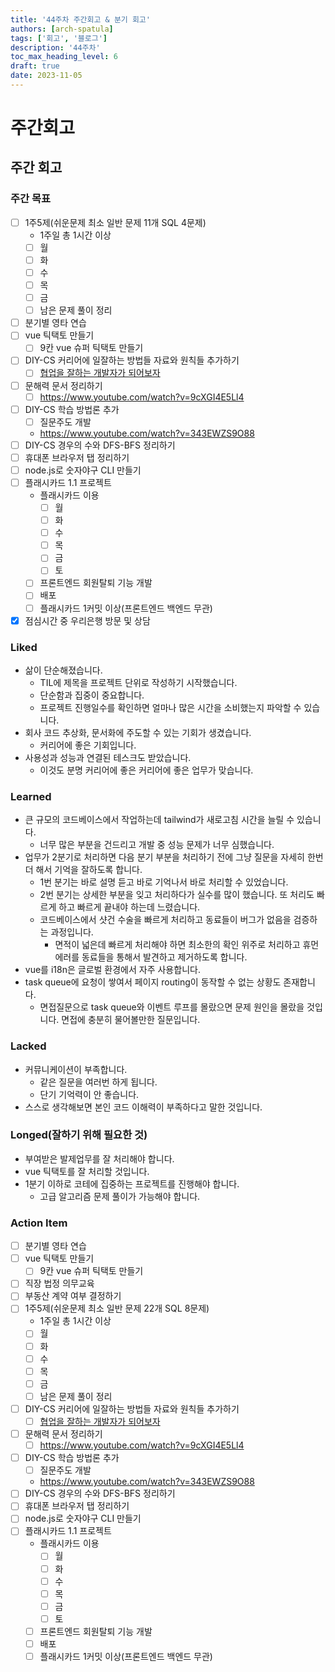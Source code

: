 ```yaml
---
title: '44주차 주간회고 & 분기 회고'
authors: [arch-spatula]
tags: ['회고', '블로그']
description: '44주차'
toc_max_heading_level: 6
draft: true
date: 2023-11-05
---
```


# 주간회고

<!--truncate-->

## 주간 회고

### 주간 목표

- [ ] 1주5제(쉬운문제 최소 일반 문제 11개 SQL 4문제)
  - 1주일 총 1시간 이상
  - [ ] 월
  - [ ] 화
  - [ ] 수
  - [ ] 목
  - [ ] 금
  - [ ] 남은 문제 풀이 정리
- [ ] 분기별 영타 연습
- [ ] vue 틱택토 만들기
  - [ ] 9칸 vue 슈퍼 틱택토 만들기
- [ ] DIY-CS 커리어에 일잘하는 방법들 자료와 원칙들 추가하기
  - [ ] [협업을 잘하는 개발자가 되어보자](https://velog.io/@teo/collaboration)
- [ ] 문해력 문서 정리하기
  - [ ] https://www.youtube.com/watch?v=9cXGI4E5Ll4
- [ ] DIY-CS 학습 방법론 추가
  - [ ] 질문주도 개발
  - https://www.youtube.com/watch?v=343EWZS9O88
- [ ] DIY-CS 경우의 수와 DFS-BFS 정리하기
- [ ] 휴대폰 브라우저 탭 정리하기
- [ ] node.js로 숫자야구 CLI 만들기
- [ ] 플래시카드 1.1 프로젝트
  - 플래시카드 이용
    - [ ] 월
    - [ ] 화
    - [ ] 수
    - [ ] 목
    - [ ] 금
    - [ ] 토
  - [ ] 프론트엔드 회원탈퇴 기능 개발
  - [ ] 배포
  - [ ] 플래시카드 1커밋 이상(프론트엔드 백엔드 무관)
- [x] 점심시간 중 우리은행 방문 및 상담

### Liked

- 삶이 단순해졌습니다.
  - TIL에 제목을 프로젝트 단위로 작성하기 시작했습니다.
  - 단순함과 집중이 중요합니다.
  - 프로젝트 진행일수를 확인하면 얼마나 많은 시간을 소비했는지 파악할 수 있습니다.
- 회사 코드 추상화, 문서화에 주도할 수 있는 기회가 생겼습니다.
  - 커리어에 좋은 기회입니다.
- 사용성과 성능과 연결된 테스크도 받았습니다.
  - 이것도 분명 커리어에 좋은 커리어에 좋은 업무가 맞습니다.

### Learned

- 큰 규모의 코드베이스에서 작업하는데 tailwind가 새로고침 시간을 늘릴 수 있습니다.
  - 너무 많은 부분을 건드리고 개발 중 성능 문제가 너무 심했습니다.
- 업무가 2분기로 처리하면 다음 분기 부분을 처리하기 전에 그냥 질문을 자세히 한번더 해서 기억을 잘하도록 합니다.
  - 1번 분기는 바로 설명 듣고 바로 기억나서 바로 처리할 수 있었습니다.
  - 2번 분기는 상세한 부분을 잊고 처리하다가 실수를 많이 했습니다. 또 처리도 빠르게 하고 빠르게 끝내야 하는데 느렸습니다.
  - 코드베이스에서 샷건 수술을 빠르게 처리하고 동료들이 버그가 없음을 검증하는 과정입니다.
    - 면적이 넓은데 빠르게 처리해야 하면 최소한의 확인 위주로 처리하고 휴먼에러를 동료들을 통해서 발견하고 제거하도록 합니다.
- vue를 i18n은 글로벌 환경에서 자주 사용합니다.
- task queue에 요청이 쌓여서 페이지 routing이 동작할 수 없는 상황도 존재합니다.
  - 면접질문으로 task queue와 이벤트 루프를 몰랐으면 문제 원인을 몰랐을 것입니다. 면접에 충분히 물어볼만한 질문입니다.

### Lacked

- 커뮤니케이션이 부족합니다.
  - 같은 질문을 여러번 하게 됩니다.
  - 단기 기억력이 안 좋습니다.
- 스스로 생각해보면 본인 코드 이해력이 부족하다고 말한 것입니다.

### Longed(잘하기 위해 필요한 것)

- 부여받은 발제업무를 잘 처리해야 합니다.
- vue 틱택토를 잘 처리할 것입니다.
- 1분기 이하로 코테에 집중하는 프로젝트를 진행해야 합니다.
  - 고급 알고리즘 문제 풀이가 가능해야 합니다.

### Action Item

- [ ] 분기별 영타 연습
- [ ] vue 틱택토 만들기
  - [ ] 9칸 vue 슈퍼 틱택토 만들기
- [ ] 직장 법정 의무교육
- [ ] 부동산 계약 여부 결정하기
- [ ] 1주5제(쉬운문제 최소 일반 문제 22개 SQL 8문제)
  - 1주일 총 1시간 이상
  - [ ] 월
  - [ ] 화
  - [ ] 수
  - [ ] 목
  - [ ] 금
  - [ ] 남은 문제 풀이 정리
- [ ] DIY-CS 커리어에 일잘하는 방법들 자료와 원칙들 추가하기
  - [ ] [협업을 잘하는 개발자가 되어보자](https://velog.io/@teo/collaboration)
- [ ] 문해력 문서 정리하기
  - [ ] https://www.youtube.com/watch?v=9cXGI4E5Ll4
- [ ] DIY-CS 학습 방법론 추가
  - [ ] 질문주도 개발
  - https://www.youtube.com/watch?v=343EWZS9O88
- [ ] DIY-CS 경우의 수와 DFS-BFS 정리하기
- [ ] 휴대폰 브라우저 탭 정리하기
- [ ] node.js로 숫자야구 CLI 만들기
- [ ] 플래시카드 1.1 프로젝트
  - 플래시카드 이용
    - [ ] 월
    - [ ] 화
    - [ ] 수
    - [ ] 목
    - [ ] 금
    - [ ] 토
  - [ ] 프론트엔드 회원탈퇴 기능 개발
  - [ ] 배포
  - [ ] 플래시카드 1커밋 이상(프론트엔드 백엔드 무관)
